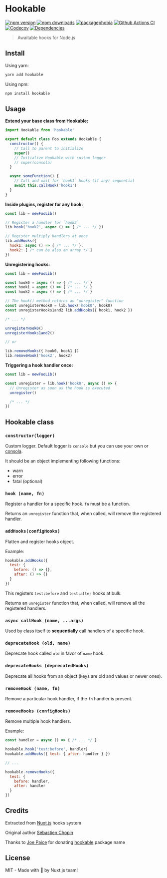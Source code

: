 # Hookable

[![npm version][npm-version-src]][npm-version-href]
[![npm downloads][npm-downloads-src]][npm-downloads-href]
[![packagephobia][packagephobia-src]][packagephobia-href]
[![Github Actions CI][github-actions-ci-src]][github-actions-ci-href]
[![Codecov][codecov-src]][codecov-href]
[![Dependencies][david-dm-src]][david-dm-href]

> Awaitable hooks for Node.js

## Install

Using yarn:

```bash
yarn add hookable
```

Using npm:

```bash
npm install hookable
```

## Usage

**Extend your base class from Hookable:**

```js
import Hookable from 'hookable'

export default class Foo extends Hookable {
  constructor() {
    // Call to parent to initialize
    super()
    // Initialize Hookable with custom logger
    // super(consola)
  }

  async someFunction() {
    // Call and wait for `hook1` hooks (if any) sequential
    await this.callHook('hook1')
  }
}
```

**Inside plugins, register for any hook:**

```js
const lib = newFooLib()

// Register a handler for `hook2`
lib.hook('hook2', async () => { /* ... */ })

// Register multiply handlers at once
lib.addHooks({
  hook1: async () => { /* ... */ },
  hook2: [ /* can be also an array */ ]
})
```

**Unregistering hooks:**

```js
const lib = newFooLib()

const hook0 = async () => { /* ... */ }
const hook1 = async () => { /* ... */ }
const hook2 = async () => { /* ... */ }

// The hook() method returns an "unregister" function
const unregisterHook0 = lib.hook('hook0', hook0)
const unregisterHooks1and2 lib.addHooks({ hook1, hook2 })

/* ... */

unregisterHook0()
unregisterHooks1and2()

// or

lib.removeHooks({ hook0, hook1 })
lib.removeHook('hook2', hook2)
```

**Triggering a hook handler once:**

```js
const lib = newFooLib()

const unregister = lib.hook('hook0', async () => {
  // Unregister as soon as the hook is executed
  unregister()

  /* ... */
})
```


## Hookable class

### `constructor(logger)`

Custom logger. Default logger is `console` but you can use your own or [consola](https://github.com/nuxt/consola).

It should be an object implementing following functions:
- warn
- error
- fatal (optional)

### `hook (name, fn)`

Register a handler for a specific hook. `fn` must be a function.

Returns an `unregister` function that, when called, will remove the registered handler.

### `addHooks(configHooks)`

Flatten and register hooks object.

Example:

```js
hookable.addHooks({
  test: {
    before: () => {},
    after: () => {}
  }
})

```

This registers `test:before` and `test:after` hooks at bulk.

Returns an `unregister` function that, when called, will remove all the registered handlers.

### `async callHook (name, ...args)`

Used by class itself to **sequentially** call handlers of a specific hook.

### `deprecateHook (old, name)`

Deprecate hook called `old` in favor of `name` hook.

### `deprecateHooks (deprecatedHooks)`

Deprecate all hooks from an object (keys are old and values or newer ones).

### `removeHook (name, fn)`

Remove a particular hook handler, if the `fn` handler is present.

### `removeHooks (configHooks)`

Remove multiple hook handlers.

Example:

```js
const handler = async () => { /* ... */ }

hookable.hook('test:before', handler)
hookable.addHooks({ test: { after: handler } })

// ...

hookable.removeHooks({
  test: {
    before: handler,
    after: handler
  }
})
```

## Credits

Extracted from [Nuxt.js](https://github.com/nuxt/nuxt.js) hooks system

Original author [Sébastien Chopin](https://github.com/Atinux)

Thanks to [Joe Paice](https://github.com/RGBboy) for donating [hookable](https://www.npmjs.com/package/hookable) package name

## License

MIT - Made with 💖 by Nuxt.js team!

<!-- Badges -->
[npm-version-src]: https://flat.badgen.net/npm/dt/hookable
[npm-version-href]: https://npmjs.com/package/hookable

[npm-downloads-src]: https://flat.badgen.net/npm/v/hookable
[npm-downloads-href]: https://npmjs.com/package/hookable

[github-actions-ci-src]: https://github.com/nuxt-contrib/hookable/workflows/ci/badge.svg
[github-actions-ci-href]: https://github.com/nuxt-contrib/hookable/actions?query=workflow%3Aci

[codecov-src]: https://flat.badgen.net/codecov/c/github/nuxt-contrib/hookable
[codecov-href]: https://codecov.io/gh/nuxt-contrib/hookable

[david-dm-src]: https://flat.badgen.net/david/dep/nuxt-contrib/hookable
[david-dm-href]: https://david-dm.org/nuxt-contrib/hookable

[packagephobia-src]: https://flat.badgen.net/packagephobia/install/hookable
[packagephobia-href]: https://packagephobia.now.sh/result?p=hookable
